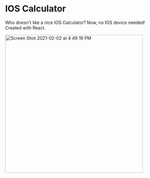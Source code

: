 # IOS Calculator

Who doesn't like a nice IOS Calculator? Now, no IOS device needed! Created with React.

<img width="443" alt="Screen Shot 2021-02-02 at 4 49 19 PM" src="https://user-images.githubusercontent.com/37857112/106667184-99741500-6576-11eb-81d4-ec6186c495e4.png">
